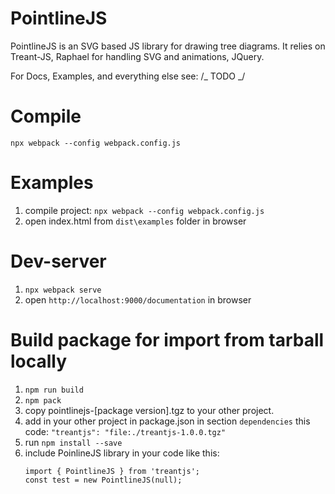 # PointlineJS

PointlineJS is an SVG based JS library for drawing tree diagrams.
It relies on Treant-JS, Raphael for handling SVG and animations, JQuery.

For Docs, Examples, and everything else see: /_ TODO _/

# Compile

`npx webpack --config webpack.config.js`

# Examples

1. compile project:
   `npx webpack --config webpack.config.js`
2. open index.html from `dist\examples` folder in browser

# Dev-server

1. `npx webpack serve`
2. open `http://localhost:9000/documentation` in browser

# Build package for import from tarball locally

1. `npm run build`
2. `npm pack`
3. copy pointlinejs-[package version].tgz to your other project.
4. add in your other project in package.json in section `dependencies` this code:
   `"treantjs": "file:./treantjs-1.0.0.tgz"`
5. run `npm install --save`
6. include PoinlineJS library in your code like this:
   ```
   import { PointlineJS } from 'treantjs';
   const test = new PointlineJS(null);
   ```
